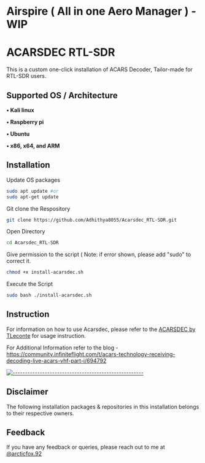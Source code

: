 # Airspire ( All in one Aero Manager ) - WIP
# ACARSDEC RTL-SDR

This is a custom one-click installation of ACARS Decoder, Tailor-made for 
RTL-SDR users.


## Supported OS / Architecture

**• Kali linux**

**• Raspberry pi**

**• Ubuntu**

**• x86, x64, and ARM**


## Installation

Update OS packages
```bash
sudo apt update #or
sudo apt-get update
```

Git clone the Respository
 ```bash
git clone https://github.com/Adhithya8055/Acarsdec_RTL-SDR.git
```   

Open Directory
```bash
cd Acarsdec_RTL-SDR
```

Give permission to the script ( Note: if error shown, please add "sudo" to correct it.
```bash
chmod +x install-acarsdec.sh
```

Execute the Script
```bash 
sudo bash ./install-acarsdec.sh
```

## Instruction

For information on how to use Acarsdec, please refer to the [ACARSDEC by TLeconte](https://github.com/TLeconte/acarsdec) for usage instruction.

For Additional Information refer to the blog - https://community.infiniteflight.com/t/acars-technology-receiving-decoding-live-acars-vhf-part-i/694792


[![-----------------------------------------------------](https://raw.githubusercontent.com/andreasbm/readme/master/assets/lines/colored.png)](#table-of-contents)



## Disclaimer
The following installation packages & repositories in this installation belongs to their respective owners.


## Feedback

If you have any feedback or queries, please reach out to me at [@arcticfox.92](https://www.instagram.com/arcticfox.92/)

